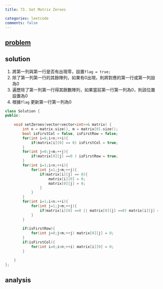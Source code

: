 ```yaml
---
title: 73. Set Matrix Zeroes

categories: leetcode
comments: false
---
```


## [problem](https://leetcode.com/problems/set-matrix-zeroes/)

## solution 

1. 將第一列與第一行是否有出現零，設置`flag = true;`
2. 除了第一列第一行的其餘陣列，如果有0出現，則將對應的第一行或第一列設為0
3. 遍歷除了第一列第一行得其餘數陣列，如果當前第一行第一列為0，則該位置設置為0
4. 根據`flag` 更新第一行第一列為0


```c++
class Solution {
public:
    
    void setZeroes(vector<vector<int>>& matrix) {
        int n = matrix.size(), m = matrix[0].size();
        bool isFirstCol = false, isFirstRow = false;
        for(int i=0;i<n;++i){
            if(matrix[i][0] == 0) isFirstCol = true;
        }
        for(int j=0;j<m;++j){
            if(matrix[0][j] ==0 ) isFirstRow = true;
        }
        for(int i=1;i<n;++i){
            for(int j=1;j<m;++j){
                if(matrix[i][j] == 0){
                    matrix[i][0] = 0;
                    matrix[0][j] = 0;
                }
            }
        }
        for(int i=1;i<n;++i){
            for(int j=1;j<m;++j){
                if(matrix[i][0] ==0 || matrix[0][j] ==0) matrix[i][j] = 0;
            }
        }
        
        if(isFirstRow){
            for(int j=0;j<m;++j) matrix[0][j] = 0;
        }
        if(isFirstCol){
            for(int i=0;i<n;++i) matrix[i][0] = 0;
        }
        
    }
};
```
## analysis

